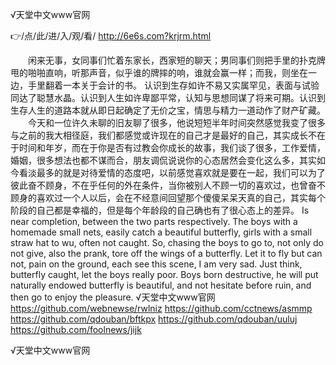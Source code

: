 
√天堂中文www官网




👉/点/此/进/入/观/看/ http://6e6s.com?krjrm.html




　　闲来无事，女同事们忙着东家长，西家短的聊天；男同事们则把手里的扑克牌甩的啪啪直响，听那声音，似乎谁的牌摔的响，谁就会赢一样；而我，则坐在一边，手里翻着一本关于会计的书。
认识到生存如许不易又实属罕见，表面与试验同达了聪慧水晶。认识到人生如许卑鄙平常，认知与思想同谋了将来可期。认识到生存人生的道路本就从即日起确定了无价之宝，情思与精力一道动作了财产矿藏。
　　今天和一位许久未聊的旧友聊了很多，他说短短半年时间突然感觉我变了很多与之前的我大相径庭，我们都感觉或许现在的自己才是最好的自己，其实成长不在于时间和年岁，而在于你是否有过教会你成长的故事，我们谈了很多，工作爱情，婚姻，很多想法也都不谋而合，朋友调侃说说你的心态居然会变化这么多，其实如今看淡最多的就是对待爱情的态度吧，以前感觉喜欢就是要在一起，我们可以为了彼此奋不顾身，不在乎任何的外在条件，当你被别人不顾一切的喜欢过，也曾奋不顾身的喜欢过一个人以后，会在不经意间回望那个傻傻呆呆天真的自己，其实每个阶段的自己都是幸福的，但是每个年龄段的自己确也有了很心态上的差异。
Is near completion, between the two parts respectively.
The boys with a homemade small nets, easily catch a beautiful butterfly, girls with a small straw hat to wu, often not caught.
So, chasing the boys to go to, not only do not give, also the prank, tore off the wings of a butterfly.
Let it to fly but can not, pain on the ground, each see this scene, I am very sad.
Just think, butterfly caught, let the boys really poor.
Boys born destructive, he will put naturally endowed butterfly is beautiful, and not hesitate before ruin, and then go to enjoy the pleasure.
√天堂中文www官网 https://github.com/webnewse/rwlniz
https://github.com/cctnews/asmmp
https://github.com/qdouban/bftkpx
https://github.com/qdouban/uuluj
https://github.com/foolnews/jijk





√天堂中文www官网
